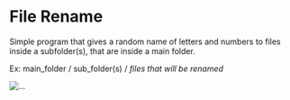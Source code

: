 # File Rename

Simple program that gives a random name of letters and numbers to files inside a subfolder(s), that are inside a main folder.

Ex: main_folder / sub_folder(s) / *files that will be renamed*
                   

![...](https://www.bing.com/th?id=OIP.Or-q2GxF0sfUwAm1_xS4QgHaHl&pid=Api&rs=1)
